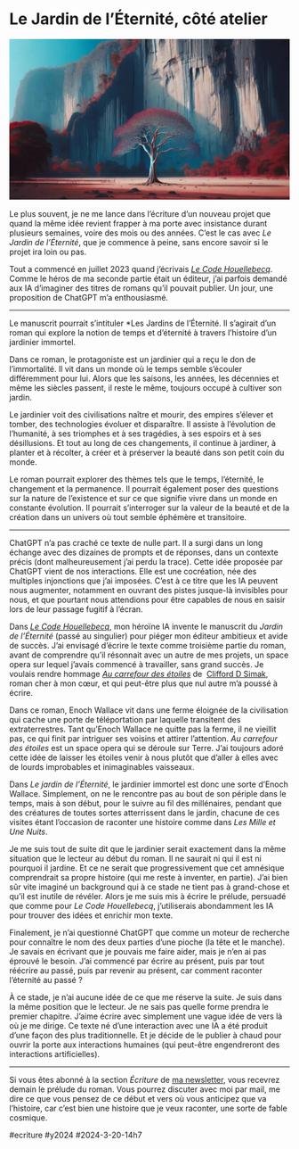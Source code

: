 # Le Jardin de l’Éternité, côté atelier

![Le Jardin de l'Éternité](_i/arbre2.webp)

Le plus souvent, je ne me lance dans l’écriture d’un nouveau projet que quand la même idée revient frapper à ma porte avec insistance durant plusieurs semaines, voire des mois ou des années. C’est le cas avec *Le Jardin de l’Éternité*, que je commence à peine, sans encore savoir si le projet ira loin ou pas.

Tout a commencé en juillet 2023 quand j’écrivais *[Le Code Houellebecq](../../books/le-code-houellebecq.md)*. Comme le héros de ma seconde partie était un éditeur, j’ai parfois demandé aux IA d’imaginer des titres de romans qu’il pouvait publier. Un jour, une proposition de ChatGPT m’a enthousiasmé.

---

Le manuscrit pourrait s’intituler \*Les Jardins de l’Éternité. Il s’agirait d’un roman qui explore la notion de temps et d’éternité à travers l’histoire d’un jardinier immortel.

Dans ce roman, le protagoniste est un jardinier qui a reçu le don de l’immortalité. Il vit dans un monde où le temps semble s’écouler différemment pour lui. Alors que les saisons, les années, les décennies et même les siècles passent, il reste le même, toujours occupé à cultiver son jardin.

Le jardinier voit des civilisations naître et mourir, des empires s’élever et tomber, des technologies évoluer et disparaître. Il assiste à l’évolution de l’humanité, à ses triomphes et à ses tragédies, à ses espoirs et à ses désillusions. Et tout au long de ces changements, il continue à jardiner, à planter et à récolter, à créer et à préserver la beauté dans son petit coin du monde.

Le roman pourrait explorer des thèmes tels que le temps, l’éternité, le changement et la permanence. Il pourrait également poser des questions sur la nature de l’existence et sur ce que signifie vivre dans un monde en constante évolution. Il pourrait s’interroger sur la valeur de la beauté et de la création dans un univers où tout semble éphémère et transitoire.

---

ChatGPT n’a pas craché ce texte de nulle part. Il a surgi dans un long échange avec des dizaines de prompts et de réponses, dans un contexte précis (dont malheureusement j’ai perdu la trace). Cette idée proposée par ChatGPT vient de nos interactions. Elle est une cocréation, née des multiples injonctions que j’ai imposées. C’est à ce titre que les IA peuvent nous augmenter, notamment en ouvrant des pistes jusque-là invisibles pour nous, et que pourtant nous attendions pour être capables de nous en saisir lors de leur passage fugitif à l’écran.

Dans *[Le Code Houellebecq](../../books/le-code-houellebecq.md)*, mon héroïne IA invente le manuscrit du *Jardin de l’Éternité* (passé au singulier) pour piéger mon éditeur ambitieux et avide de succès. J’ai envisagé d’écrire le texte comme troisième partie du roman, avant de comprendre qu’il résonnait avec un autre de mes projets, un space opera sur lequel j’avais commencé à travailler, sans grand succès. Je voulais rendre hommage [*Au carrefour des étoiles*](https://fr.wikipedia.org/wiki/Au_carrefour_des_%C3%A9toiles) de  [Clifford D Simak](https://fr.wikipedia.org/wiki/Clifford_D._Simak "Clifford D. Simak"), roman cher à mon cœur, et qui peut-être plus que nul autre m’a poussé à écrire.

Dans ce roman, Enoch Wallace vit dans une ferme éloignée de la civilisation qui cache une porte de téléportation par laquelle transitent des extraterrestres. Tant qu’Enoch Wallace ne quitte pas la ferme, il ne vieillit pas, ce qui finit par intriguer ses voisins et attirer l’attention. *Au carrefour des étoiles* est un space opera qui se déroule sur Terre. J’ai toujours adoré cette idée de laisser les étoiles venir à nous plutôt que d’aller à elles avec de lourds improbables et inimaginables vaisseaux.

Dans *Le jardin de l’Éternité*, le jardinier immortel est donc une sorte d’Enoch Wallace. Simplement, on ne le rencontre pas au bout de son périple dans le temps, mais à son début, pour le suivre au fil des millénaires, pendant que des créatures de toutes sortes atterrissent dans le jardin, chacune de ces visites étant l’occasion de raconter une histoire comme dans *Les Mille et Une Nuits*.

Je me suis tout de suite dit que le jardinier serait exactement dans la même situation que le lecteur au début du roman. Il ne saurait ni qui il est ni pourquoi il jardine. Et ce ne serait que progressivement que cet amnésique comprendrait sa propre histoire (qui me reste à inventer, en partie). J’ai bien sûr vite imaginé un background qui à ce stade ne tient pas à grand-chose et qu’il est inutile de révéler. Alors je me suis mis à écrire le prélude, persuadé que comme pour *Le Code Houellebecq*, j’utiliserais abondamment les IA pour trouver des idées et enrichir mon texte.

Finalement, je n’ai questionné ChatGPT que comme un moteur de recherche pour connaître le nom des deux parties d’une pioche (la tête et le manche). Je savais en écrivant que je pouvais me faire aider, mais je n’en ai pas éprouvé le besoin. J’ai commencé par écrire au présent, puis par tout réécrire au passé, puis par revenir au présent, car comment raconter l’éternité au passé ?

À ce stade, je n’ai aucune idée de ce que me réserve la suite. Je suis dans la même position que le lecteur. Je ne sais pas quelle forme prendra le premier chapitre. J’aime écrire avec simplement une vague idée de vers là où je me dirige. Ce texte né d’une interaction avec une IA a été produit d’une façon des plus traditionnelle. Et je décide de le publier à chaud pour ouvrir la porte aux interactions humaines (qui peut-être engendreront des interactions artificielles).

---

Si vous êtes abonné à la section *Écriture* de [ma newsletter](../../../../page/abonnement-par-mail.md), vous recevrez demain le prélude du roman. Vous pourrez discuter avec moi par mail, me dire ce que vous pensez de ce début et vers où vous anticipez que va l’histoire, car c’est bien une histoire que je veux raconter, une sorte de fable cosmique.

#ecriture #y2024 #2024-3-20-14h7
